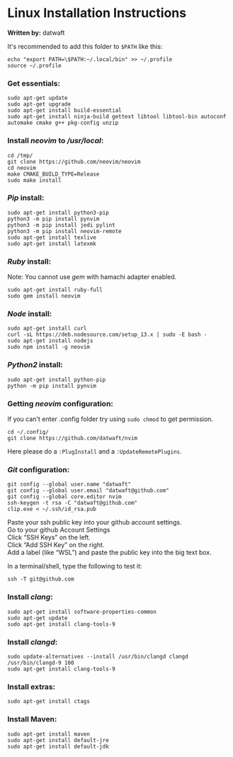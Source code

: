 # Linux Installation Instructions
**Written by:** datwaft

It's recommended to add this folder to `$PATH` like this:
```shell
echo "export PATH=\$PATH:~/.local/bin" >> ~/.profile
source ~/.profile
```

### Get essentials:
```shell
sudo apt-get update
sudo apt-get upgrade
sudo apt-get install build-essential
sudo apt-get install ninja-build gettext libtool libtool-bin autoconf automake cmake g++ pkg-config unzip
```

### Install _neovim_ to _/usr/local_:
```shell
cd /tmp/
git clone https://github.com/neovim/neovim
cd neovim
make CMAKE_BUILD_TYPE=Release
sudo make install
```

### _Pip_ install:
```shell
sudo apt-get install python3-pip
python3 -m pip install pynvim
python3 -m pip install jedi pylint
python3 -m pip install neovim-remote
sudo apt-get install texlive
sudo apt-get install latexmk
```

### _Ruby_ install:
Note: You cannot use _gem_ with hamachi adapter enabled. 
```shell
sudo apt-get install ruby-full
sudo gem install neovim
```

### _Node_ install:
```shell
sudo apt-get install curl
curl -sL https://deb.nodesource.com/setup_13.x | sudo -E bash -
sudo apt-get install nodejs
sudo npm install -g neovim
```

### _Python2_ install:
```shell
sudo apt-get install python-pip
python -m pip install pynvim
```

### Getting _neovim_ configuration:
If you can't enter .config folder try using `sudo chmod` to get permission.
```shell
cd ~/.config/
git clone https://github.com/datwaft/nvim
```
Here please do a `:PlugInstall` and a `:UpdateRemotePlugins`.

### _Git_ configuration:
```shell
git config --global user.name "datwaft"
git config --global user.email "datwaft@github.com"
git config --global core.editor nvim
ssh-keygen -t rsa -C "datwaft@github.com"
clip.exe < ~/.ssh/id_rsa.pub
```
Paste your ssh public key into your github account settings.  
Go to your github Account Settings  
Click “SSH Keys” on the left.  
Click “Add SSH Key” on the right.  
Add a label (like “WSL”) and paste the public key into the big text box.  
  
In a terminal/shell, type the following to test it:  
```
ssh -T git@github.com
```

### Install _clang_:
```shell
sudo apt-get install software-properties-common
sudo apt-get update
sudo apt-get install clang-tools-9
```

### Install _clangd_:
```shell
sudo update-alternatives --install /usr/bin/clangd clangd /usr/bin/clangd-9 100
sudo apt-get install clang-tools-9
```

### Install extras:
```shell
sudo apt-get install ctags
```

### Install Maven:
```shell
sudo apt-get install maven
sudo apt-get install default-jre
sudo apt-get install default-jdk
```

